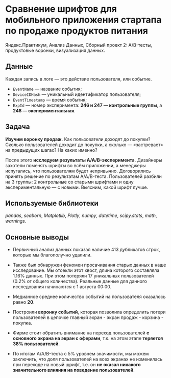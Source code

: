 # Сравнение шрифтов для мобильного приложения стартапа по продаже продуктов питания

Яндекс.Практикум, Анализ Данных, Сборный проект 2: A/B-тесты, продуктовые воронки, визуализация данных.


## Данные

Каждая запись в логе — это действие пользователя, или событие.
- `EventName` — название события;
- `DeviceIDHash` — уникальный идентификатор пользователя;
- `EventTimestamp` — время события;
- `ExpId` — номер эксперимента: __246 и 247 — контрольные группы__, а __248 — экспериментальная__.

## Задача

__Изучим воронку продаж__. Как пользователи доходят до покупки? Сколько пользователей доходит до покупки, а сколько — «застревает» на предыдущих шагах? На каких именно?

После этого __исследуем результаты A/A/B-эксперимента__. Дизайнеры захотели поменять шрифты во всём приложении, а менеджеры испугались, что пользователям будет непривычно. Договорились принять решение по результатам A/A/B-теста. Пользователей разбили на 3 группы: 2 контрольные со старыми шрифтами и одну экспериментальную — с новыми. Выясним, какой шрифт лучше.

## Используемые библиотеки
*pandas*, *seaborn*, *Matplotlib*, *Plotly*, *numpy*, *datetime*, *scipy.stats*, *math*, *warnings*.

## Основные выводы

- Первичный анализ данных показал наличие 413 дубликатов строк, которые мы благополучно удалили. 

- Также был обнаружен феномен просачивания старых данных в наше исследование. Мы отсекли этот хвост, длина которого составляла 1.16% данных. При этом потеряли 17 уникальных пользователей (0.2% от общего количества). Реальные данные для данного исследования начинаются с 1 августа 00:00.

- Медианное среднее количество событий на пользователя оказалось равно __20__.

- Построили __воронку событий__, которая позволила определить потери пользователей в цепочке главный экран - экран продаж - корзина - покупка. 

- Фирме стоит обратить внимание на переход пользователей __с основного экрана на экран с оферами__, т.к. на этом этапе __теряется 38% пользователей__.

- По итогам A/A/B-теста с 5% уровнем значимости, мы можем заключить, что доля пользователей на всех экранах не изменилась при переходе на новый шрифт, т.е. он __не оказал никакого значительного влияния на поведение пользователей__.
